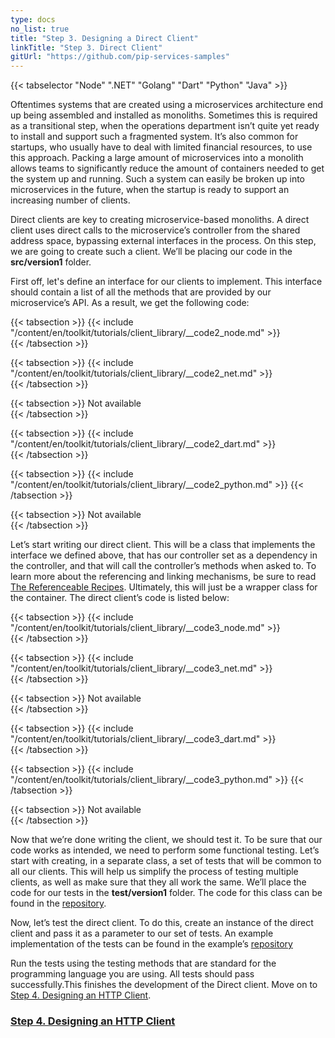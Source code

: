 ```yaml
---
type: docs
no_list: true
title: "Step 3. Designing a Direct Client"
linkTitle: "Step 3. Direct Client" 
gitUrl: "https://github.com/pip-services-samples"
---
```


{{< tabselector "Node" ".NET" "Golang" "Dart" "Python" "Java" >}}

Oftentimes systems that are created using a microservices architecture end up being assembled and installed as monoliths. Sometimes this is required as a transitional step, when the operations department isn’t quite yet ready to install and support such a fragmented system. It’s also common for startups, who usually have to deal with limited financial resources, to use this approach. Packing a large amount of microservices into a monolith allows teams to significantly reduce the amount of containers needed to get the system up and running. Such a system can easily be broken up into microservices in the future, when the startup is ready to support an increasing number of clients.

Direct clients are key to creating microservice-based monoliths. A direct client uses direct calls to the microservice’s controller from the shared address space, bypassing external interfaces in the process. On this step, we are going to create such a client. We’ll be placing our code in the **src/version1** folder.

First off, let's define an interface for our clients to implement. This interface should contain a list of all the methods that are provided by our microservice’s API. As a result, we get the following code:

{{< tabsection >}}
  {{< include "/content/en/toolkit/tutorials/client_library/__code2_node.md" >}}  
{{< /tabsection >}}

{{< tabsection >}}
  {{< include "/content/en/toolkit/tutorials/client_library/__code2_net.md" >}}    
{{< /tabsection >}}

{{< tabsection >}}
  Not available  
{{< /tabsection >}}

{{< tabsection >}}
  {{< include "/content/en/toolkit/tutorials/client_library/__code2_dart.md" >}}    
{{< /tabsection >}}

{{< tabsection >}}
  {{< include "/content/en/toolkit/tutorials/client_library/__code2_python.md" >}}
{{< /tabsection >}}

{{< tabsection >}}
  Not available  
{{< /tabsection >}}

Let’s start writing our direct client. This will be a class that implements the interface we defined above, that has our controller set as a dependency in the controller, and that will call the controller’s methods when asked to. To learn more about the referencing and linking mechanisms, be sure to read [The Referenceable Recipes](../../../recipes/component_references/). Ultimately, this will just be a wrapper class for the container. 
The direct client’s code is listed below:

{{< tabsection >}}
  {{< include "/content/en/toolkit/tutorials/client_library/__code3_node.md" >}}  
{{< /tabsection >}}

{{< tabsection >}}
  {{< include "/content/en/toolkit/tutorials/client_library/__code3_net.md" >}}    
{{< /tabsection >}}

{{< tabsection >}}
  Not available  
{{< /tabsection >}}

{{< tabsection >}}
  {{< include "/content/en/toolkit/tutorials/client_library/__code3_dart.md" >}}    
{{< /tabsection >}}

{{< tabsection >}}
  {{< include "/content/en/toolkit/tutorials/client_library/__code3_python.md" >}}
{{< /tabsection >}}

{{< tabsection >}}
  Not available  
{{< /tabsection >}}


Now that we’re done writing the client, we should test it. 
To be sure that our code works as intended, we need to perform some functional testing. Let’s start with creating, in a separate class, a set of tests that will be common to all our clients. This will help us simplify the process of testing multiple clients, as well as make sure that they all work the same. We’ll place the code for our tests in the **test/version1** folder. The code for this class can be found in the [repository](https://github.com/pip-services-samples/client-beacons-python/blob/master/test/version1/BeaconsClientV1Fixture.py).


Now, let’s test the direct client. To do this, create an instance of the direct client and pass it as a parameter to our set of tests. 
An example implementation of the tests can be found in the example’s [repository](https://github.com/pip-services-samples/client-beacons-python/blob/master/test/version1/test_BeaconsDirectClientV1.python)


Run the tests using the testing methods that are standard for the programming language you are using. All tests should pass successfully.This finishes the development of the Direct client.
Move on to [Step 4. Designing an HTTP Client](../step3).


<span class="hide-title-link">

### [Step 4. Designing an HTTP Client](../step3)

</span>
